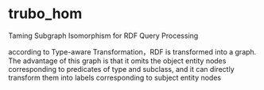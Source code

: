 # trubo_hom
Taming Subgraph Isomorphism for RDF Query Processing

according to Type-aware Transformation，RDF is transformed into a graph. The advantage of this graph is that it omits the object entity nodes corresponding to predicates of type and subclass, and it can directly transform them into labels corresponding to subject entity nodes
